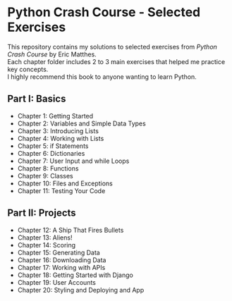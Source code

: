 # Python Crash Course - Selected Exercises

This repository contains my solutions to selected exercises from *Python Crash Course* by Eric Matthes.  
Each chapter folder includes 2 to 3 main exercises that helped me practice key concepts.  
I highly recommend this book to anyone wanting to learn Python.


## Part I: Basics

- Chapter 1: Getting Started
- Chapter 2: Variables and Simple Data Types
- Chapter 3: Introducing Lists
- Chapter 4: Working with Lists
- Chapter 5: if Statements
- Chapter 6: Dictionaries
- Chapter 7: User Input and while Loops
- Chapter 8: Functions
- Chapter 9: Classes
- Chapter 10: Files and Exceptions
- Chapter 11: Testing Your Code

## Part II: Projects

- Chapter 12: A Ship That Fires Bullets
- Chapter 13: Aliens!
- Chapter 14: Scoring
- Chapter 15: Generating Data
- Chapter 16: Downloading Data
- Chapter 17: Working with APIs
- Chapter 18: Getting Started with Django
- Chapter 19: User Accounts
- Chapter 20: Styling and Deploying and App
